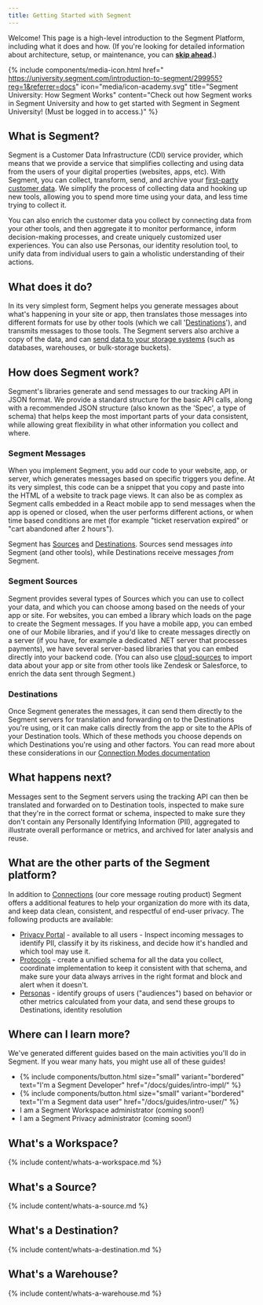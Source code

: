 ```yaml
---
title: Getting Started with Segment
---
```


Welcome! This page is a high-level introduction to the Segment Platform, including what it does and how. (If you're looking for detailed information about architecture, setup, or maintenance, you can **[skip ahead](#where-can-i-learn-more).**)

{% include components/media-icon.html href="
https://university.segment.com/introduction-to-segment/299955?reg=1&referrer=docs" icon="media/icon-academy.svg" title="Segment University: How Segment Works" content="Check out how Segment works in Segment University and how to get started with Segment in Segment University! (Must be logged in to access.)" %}

## What is Segment?

Segment is a Customer Data Infrastructure (CDI) service provider, which means that we provide a service that simplifies collecting and using data from the users of your digital properties (websites, apps, etc). With Segment, you can collect, transform, send, and archive your [first-party customer data](https://segment.com/books/customer-data/first-party-data/). We simplify the process of collecting data and hooking up new tools, allowing you to spend more time using your data, and less time trying to collect it.

You can also enrich the customer data you collect by connecting data from your other tools, and then aggregate it to monitor performance, inform decision-making processes, and create uniquely customized user experiences. You can also use Personas, our identity resolution tool, to unify data from individual users to gain a wholistic understanding of their actions.


## What does it do?

In its very simplest form, Segment helps you generate messages about what's happening in your site or app, then translates those messages into different formats for use by other tools (which we call '[Destinations](/docs/connections/destinations)'), and transmits messages to those tools. The Segment servers also archive a copy of the data, and can [send data to your storage systems](/docs/connections/warehouses) (such as databases, warehouses, or bulk-storage buckets).

## How does Segment work?

Segment's libraries generate and send messages to our tracking API in JSON format. We provide a standard structure for the basic API calls, along with a recommended JSON structure (also known as the 'Spec', a type of schema) that helps keep the most important parts of your data consistent, while allowing great flexibility in what other information you collect and where.

### Segment Messages

When you implement Segment, you add our code to your website, app, or server, which generates messages based on specific triggers you define. At its very simplest, this code can be a snippet that you copy and paste into the HTML of a website to track page views. It can also be as complex as Segment calls embedded in a React mobile app to send messages when the app is opened or closed, when the user performs different actions, or when time based conditions are met (for example "ticket reservation expired" or "cart abandoned after 2 hours").

Segment has [Sources](/docs/connections/sources/) and [Destinations](/docs/connections/destinations/). Sources send messages _into_ Segment (and other tools), while Destinations receive messages _from_ Segment.

### Segment Sources

Segment provides several types of Sources which you can use to collect your data, and which you can choose among based on the needs of your app or site. For websites, you can embed a library which loads on the page to create the Segment messages. If you have a mobile app, you can embed one of our Mobile libraries, and if you'd like to create messages directly on a server (if you have, for example a dedicated .NET server that processes payments), we have several server-based libraries that you can embed directly into your backend code. (You can also use [cloud-sources](/docs/connections/sources/what-are-cloud-sources/) to import data about your app or site from other tools like Zendesk or Salesforce, to enrich the data sent through Segment.)

### Destinations
Once Segment generates the messages, it can send them directly to the Segment servers for translation and forwarding on to the Destinations you're using, or it can make calls directly from the app or site to the APIs of your Destination tools. Which of these methods you choose depends on which Destinations you're using and other factors. You can read more about these considerations in our [Connection Modes documentation](/docs/connections/destinations/#connection-modes)


## What happens next?

Messages sent to the Segment servers using the tracking API can then be translated and forwarded on to Destination tools, inspected to make sure that they're in the correct format or schema, inspected to make sure they don't contain any Personally Identifying Information (PII), aggregated to illustrate overall performance or metrics, and archived for later analysis and reuse.


## What are the other parts of the Segment platform?

In addition to [Connections](/docs/connections/) (our core message routing product) Segment offers a additional features to help your organization do more with its data, and keep data clean, consistent, and respectful of end-user privacy. The following products are available:

- [Privacy Portal](/docs/privacy/portal/) - available to all users - Inspect incoming messages to identify PII, classify it by its riskiness, and decide how it's handled and which tool may use it.
- [Protocols](/docs/protocols/) - create a unified schema for all the data you collect, coordinate implementation to keep it consistent with that schema, and make sure your data always arrives in the right format and block and alert when it doesn't.
- [Personas](/docs/personas/) - identify groups of users ("audiences") based on behavior or other metrics calculated from your data, and send these groups to Destinations, identity resolution

<!-- TODO: add these?
- [Transformations]() - correct data formatting issues coming from sources from within the Segment web app.
- [Functions]() - write code to create custom handlers for data coming from sources-->

## Where can I learn more?

We've generated different guides based on the main activities you'll do in Segment. If you wear many hats, you might use all of these guides!

- {% include components/button.html size="small" variant="bordered" text="I'm a Segment Developer" href="/docs/guides/intro-impl/" %}
- {% include components/button.html size="small" variant="bordered" text="I'm a Segment data user" href="/docs/guides/intro-user/" %}
- I am a Segment Workspace administrator (coming soon!)
- I am a Segment Privacy administrator (coming soon!)


## What's a Workspace?

{% include content/whats-a-workspace.md %}

## What's a Source?

{% include content/whats-a-source.md %}

## What's a Destination?

{% include content/whats-a-destination.md %}

## What's a Warehouse?

{% include content/whats-a-warehouse.md %}
